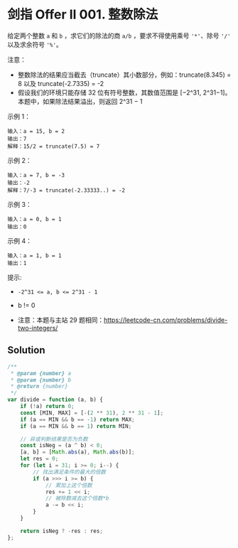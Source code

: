 # 剑指 Offer II 001. 整数除法

给定两个整数 `a` 和 `b` ，求它们的除法的商 `a/b` ，要求不得使用乘号 `'*'`、除号 `'/'` 以及求余符号 `'%'`。

注意：

-   整数除法的结果应当截去（truncate）其小数部分，例如：truncate(8.345) = 8 以及 truncate(-2.7335) = -2
-   假设我们的环境只能存储 32 位有符号整数，其数值范围是 [−2^31, 2^31−1]。本题中，如果除法结果溢出，则返回 2^31 − 1

示例 1：

```
输入：a = 15, b = 2
输出：7
解释：15/2 = truncate(7.5) = 7
```

示例 2：

```
输入：a = 7, b = -3
输出：-2
解释：7/-3 = truncate(-2.33333..) = -2
```

示例 3：

```
输入：a = 0, b = 1
输出：0
```

示例 4：

```
输入：a = 1, b = 1
输出：1
```

提示:

-   `-2^31 <= a, b <= 2^31 - 1`
-   b != 0

-   注意：本题与主站 29 题相同：https://leetcode-cn.com/problems/divide-two-integers/

## Solution

```javascript
/**
 * @param {number} a
 * @param {number} b
 * @return {number}
 */
var divide = function (a, b) {
    if (!a) return 0;
    const [MIN, MAX] = [-(2 ** 31), 2 ** 31 - 1];
    if (a == MIN && b == -1) return MAX;
    if (a == MIN && b == 1) return MIN;

    // 异或判断结果是否为负数
    const isNeg = (a ^ b) < 0;
    [a, b] = [Math.abs(a), Math.abs(b)];
    let res = 0;
    for (let i = 31; i >= 0; i--) {
        // 找出满足条件的最大的倍数
        if (a >>> i >= b) {
            // 累加上这个倍数
            res += 1 << i;
            // 被除数减去这个倍数*b
            a -= b << i;
        }
    }

    return isNeg ? -res : res;
};
```
